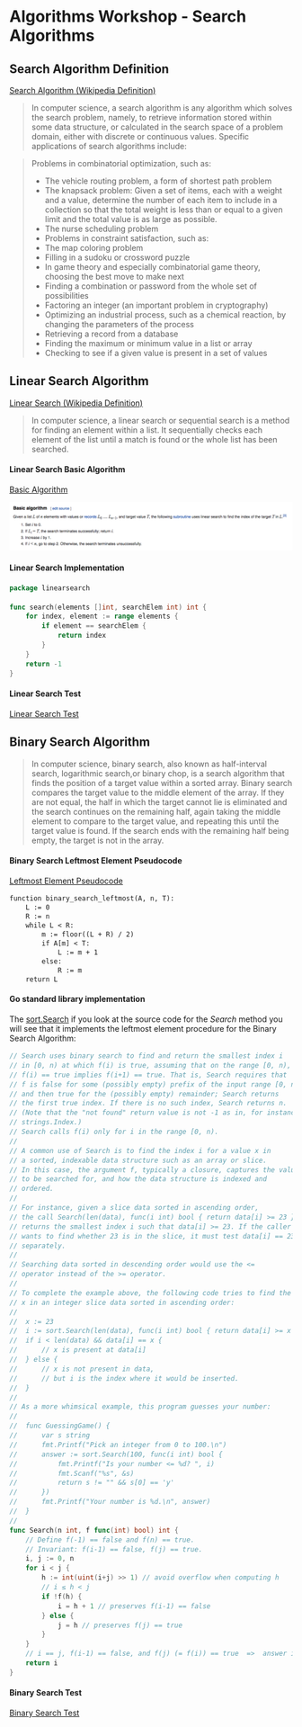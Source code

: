 # Algorithms Workshop - Search Algorithms

## Search Algorithm Definition

[Search Algorithm (Wikipedia Definition)](https://en.wikipedia.org/wiki/Search_algorithm)

> In computer science, a search algorithm is any algorithm which solves the search problem, namely, to retrieve information stored within some data structure, or calculated in the search space of a problem domain, either with discrete or continuous values. Specific applications of search algorithms include:

> Problems in combinatorial optimization, such as:
>    * The vehicle routing problem, a form of shortest path problem
>    * The knapsack problem: Given a set of items, each with a weight and a value, determine the number of each item to include in a collection so that the total weight is less than or equal to a given limit and the total value is as large as possible.
>    * The nurse scheduling problem
>    * Problems in constraint satisfaction, such as:
>    * The map coloring problem
>    * Filling in a sudoku or crossword puzzle
>    * In game theory and especially combinatorial game theory, choosing the best move to make next
>    * Finding a combination or password from the whole set of possibilities
>    * Factoring an integer (an important problem in cryptography)
>    * Optimizing an industrial process, such as a chemical reaction, by changing the parameters of the process
>    * Retrieving a record from a database
>    * Finding the maximum or minimum value in a list or array
>    * Checking to see if a given value is present in a set of values

## Linear Search Algorithm

[Linear Search (Wikipedia Definition)](https://en.wikipedia.org/wiki/Linear_search)

> In computer science, a linear search or sequential search is a method for finding an element within a list. It sequentially checks each element of the list until a match is found or the whole list has been searched.

#### Linear Search Basic Algorithm

[Basic Algorithm](https://en.wikipedia.org/wiki/Linear_search#Basic_algorithm)

![Linear Search](./images/linear_search_algorithm.png)

#### Linear Search Implementation

```go
package linearsearch

func search(elements []int, searchElem int) int {
	for index, element := range elements {
		if element == searchElem {
			return index
		}
	}
	return -1
}
```

#### Linear Search Test

[Linear Search Test](https://github.com/jbelmont/algorithms-workshop/blob/master/searchingAlgorithms/linearsearch/linearsearch_test.go)

## Binary Search Algorithm

> In computer science, binary search, also known as half-interval search, logarithmic search,or binary chop, is a search algorithm that finds the position of a target value within a sorted array. Binary search compares the target value to the middle element of the array. If they are not equal, the half in which the target cannot lie is eliminated and the search continues on the remaining half, again taking the middle element to compare to the target value, and repeating this until the target value is found. If the search ends with the remaining half being empty, the target is not in the array.

#### Binary Search Leftmost Element Pseudocode

[Leftmost Element Pseudocode](https://en.wikipedia.org/wiki/Binary_search_algorithm#Procedure_for_finding_the_leftmost_element)

```
function binary_search_leftmost(A, n, T):
    L := 0
    R := n
    while L < R:
        m := floor((L + R) / 2)
        if A[m] < T:
            L := m + 1
        else:
            R := m
    return L
```

#### Go standard library implementation

The [sort.Search](https://pkg.go.dev/sort#Search) if you look at the source code for the *Search* method you will see that it implements the leftmost element procedure for the Binary Search Algorithm:

```go
// Search uses binary search to find and return the smallest index i
// in [0, n) at which f(i) is true, assuming that on the range [0, n),
// f(i) == true implies f(i+1) == true. That is, Search requires that
// f is false for some (possibly empty) prefix of the input range [0, n)
// and then true for the (possibly empty) remainder; Search returns
// the first true index. If there is no such index, Search returns n.
// (Note that the "not found" return value is not -1 as in, for instance,
// strings.Index.)
// Search calls f(i) only for i in the range [0, n).
//
// A common use of Search is to find the index i for a value x in
// a sorted, indexable data structure such as an array or slice.
// In this case, the argument f, typically a closure, captures the value
// to be searched for, and how the data structure is indexed and
// ordered.
//
// For instance, given a slice data sorted in ascending order,
// the call Search(len(data), func(i int) bool { return data[i] >= 23 })
// returns the smallest index i such that data[i] >= 23. If the caller
// wants to find whether 23 is in the slice, it must test data[i] == 23
// separately.
//
// Searching data sorted in descending order would use the <=
// operator instead of the >= operator.
//
// To complete the example above, the following code tries to find the value
// x in an integer slice data sorted in ascending order:
//
//	x := 23
//	i := sort.Search(len(data), func(i int) bool { return data[i] >= x })
//	if i < len(data) && data[i] == x {
//		// x is present at data[i]
//	} else {
//		// x is not present in data,
//		// but i is the index where it would be inserted.
//	}
//
// As a more whimsical example, this program guesses your number:
//
//	func GuessingGame() {
//		var s string
//		fmt.Printf("Pick an integer from 0 to 100.\n")
//		answer := sort.Search(100, func(i int) bool {
//			fmt.Printf("Is your number <= %d? ", i)
//			fmt.Scanf("%s", &s)
//			return s != "" && s[0] == 'y'
//		})
//		fmt.Printf("Your number is %d.\n", answer)
//	}
//
func Search(n int, f func(int) bool) int {
	// Define f(-1) == false and f(n) == true.
	// Invariant: f(i-1) == false, f(j) == true.
	i, j := 0, n
	for i < j {
		h := int(uint(i+j) >> 1) // avoid overflow when computing h
		// i ≤ h < j
		if !f(h) {
			i = h + 1 // preserves f(i-1) == false
		} else {
			j = h // preserves f(j) == true
		}
	}
	// i == j, f(i-1) == false, and f(j) (= f(i)) == true  =>  answer is i.
	return i
}
```

#### Binary Search Test

[Binary Search Test](https://github.com/jbelmont/algorithms-workshop/blob/master/searchingAlgorithms/binarysearch/binary_test.go)